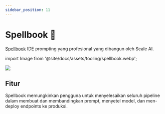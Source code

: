 ```yaml
---
sidebar_position: 11
---
```


# Spellbook 🚧

[Spellbook](https://scale.com/spellbook) IDE prompting yang profesional yang dibangun oleh Scale AI.

import Image from '@site/docs/assets/tooling/spellbook.webp';

<div style={{textAlign: 'center'}}>
  <img src={Image} style={{width: "750px"}}/>
</div>

## Fitur

Spellbook memungkinkan pengguna untuk menyelesaikan seluruh pipeline dalam membuat dan membandingkan prompt, menyetel model, dan men-deploy endpoints ke produksi.
